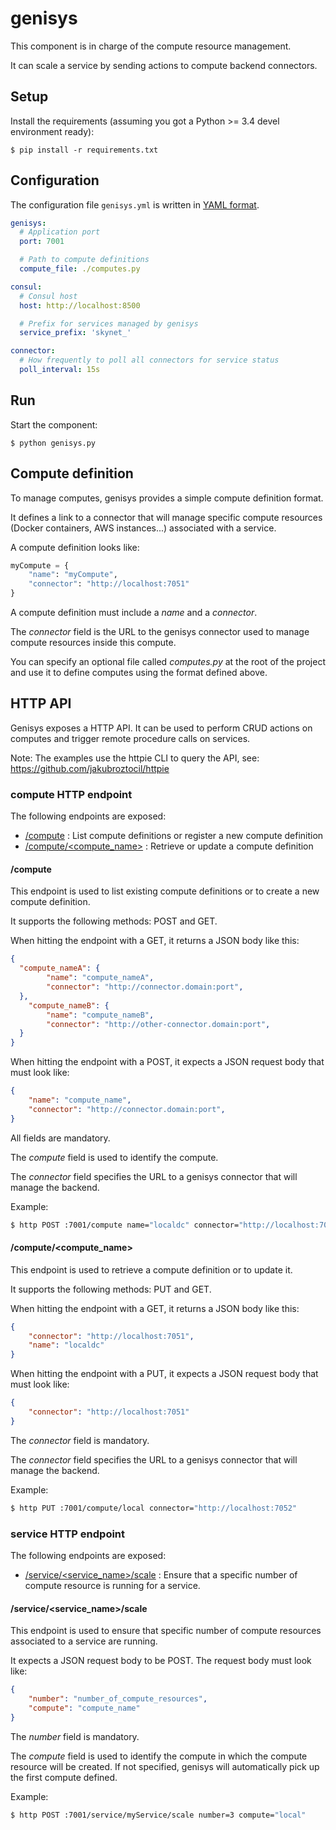 # genisys

This component is in charge of the compute resource management.

It can scale a service by sending actions to compute backend connectors.

## Setup

Install the requirements (assuming you got a Python >= 3.4 devel environment ready):

````
$ pip install -r requirements.txt
````

## Configuration

The configuration file `genisys.yml` is written in [YAML format](http://en.wikipedia.org/wiki/YAML).

```yml
genisys:
  # Application port
  port: 7001

  # Path to compute definitions
  compute_file: ./computes.py

consul:
  # Consul host
  host: http://localhost:8500

  # Prefix for services managed by genisys
  service_prefix: 'skynet_'

connector:
  # How frequently to poll all connectors for service status
  poll_interval: 15s

```

## Run

Start the component:

````
$ python genisys.py
````

## Compute definition

To manage computes, genisys provides a simple compute definition format.

It defines a link to a connector that will manage specific compute resources (Docker containers, AWS instances...) associated with a service.

A compute definition looks like:

```python
myCompute = {
	"name": "myCompute",
	"connector": "http://localhost:7051"
}
```

A compute definition must include a *name* and a *connector*.

The *connector* field is the URL to the genisys connector used to manage compute resources inside this compute.

You can specify an optional file called *computes.py* at the root of the project and use it to define computes using the format defined above.

## HTTP API

Genisys exposes a HTTP API. It can be used to perform CRUD actions on computes and trigger remote procedure calls on services.

Note: The examples use the httpie CLI to query the API, see: https://github.com/jakubroztocil/httpie

### compute HTTP endpoint

The following endpoints are exposed:

* [/compute](#compute-1) : List compute definitions or register a new compute definition
* [/compute/\<compute_name\>](#computecompute_name) : Retrieve or update a compute definition

#### /compute

This endpoint is used to list existing compute definitions or to create a new compute definition.

It supports the following methods: POST and GET.

When hitting the endpoint with a GET, it returns a JSON body like this:

```json
{
  "compute_nameA": {
		"name": "compute_nameA",
		"connector": "http://connector.domain:port",
  },
	"compute_nameB": {
		"name": "compute_nameB",
		"connector": "http://other-connector.domain:port",
  }
}
```

When hitting the endpoint with a POST, it expects a JSON request body that must look like:

```json
{
	"name": "compute_name",
	"connector": "http://connector.domain:port",
}
```

All fields are mandatory.

The *compute* field is used to identify the compute.

The *connector* field specifies the URL to a genisys connector that will manage the backend.

Example:

```bash
$ http POST :7001/compute name="localdc" connector="http://localhost:7051"
```

#### /compute/\<compute_name\>

This endpoint is used to retrieve a compute definition or to update it.

It supports the following methods: PUT and GET.

When hitting the endpoint with a GET, it returns a JSON body like this:

```json
{
    "connector": "http://localhost:7051",
    "name": "localdc"
}
```

When hitting the endpoint with a PUT, it expects a JSON request body that must look like:

```json
{
	"connector": "http://localhost:7051"
}
```

The *connector* field is mandatory.

The *connector* field specifies the URL to a genisys connector that will manage the backend.

Example:

```bash
$ http PUT :7001/compute/local connector="http://localhost:7052"
```

### service HTTP endpoint

The following endpoints are exposed:

* [/service/\<service_name\>/scale](#serviceservice_namescale) : Ensure that a specific number of compute resource is running for a service.

#### /service/\<service_name\>/scale

This endpoint is used to ensure that specific number of compute resources associated to a service are running.

It expects a JSON request body to be POST. The request body must look like:

```json
{
	"number": "number_of_compute_resources",
	"compute": "compute_name"
}
```

The *number* field is mandatory.

The *compute* field is used to identify the compute in which the compute resource will be created.
If not specified, genisys will automatically pick up the first compute defined.

Example:

```bash
$ http POST :7001/service/myService/scale number=3 compute="local"
```
